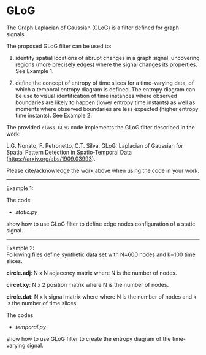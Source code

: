 # GLoG

The Graph Laplacian of Gaussian (GLoG) is a filter defined for graph signals.

The proposed GLoG filter can be used to:

1. identify spatial locations of abrupt changes in a graph signal, uncovering regions (more precisely edges) where the signal changes its properties. See Example 1.

2. define the concept of entropy of time slices for a time-varying data, of which a temporal entropy diagram is defined. The entropy diagram can be use to visual identification of time instances where observed boundaries are likely to happen (lower entropy time instants) as well as moments where observed boundaries are less expected (higher entropy time instants). See Example 2.

The provided ``class GLoG`` code implements the GLoG filter described in the work:

L.G. Nonato, F. Petronetto, C.T. Silva. GLoG: Laplacian of Gaussian for Spatial Pattern Detection in Spatio-Temporal Data (https://arxiv.org/abs/1909.03993).

Please cite/acknowledge the work above when using the code in your work.

---
Example 1: <br>

The code

- _static.py_

show how to use GLoG filter to define edge nodes configuration of a static signal. 

---
Example 2: <br>
Following files define synthetic data set with N=600 nodes and k=100 time slices.

__circle.adj__: N x N adjacency matrix where N is the number of nodes.

__circel.xy__: N x 2 position matrix where N is the number of nodes.

__circle.dat__: N x k signal matrix where where N is the number of nodes and k is the number of time slices.

The codes

- _temporal.py_

show how to use GLoG filter to create the entropy diagram of the time-varying signal. 
